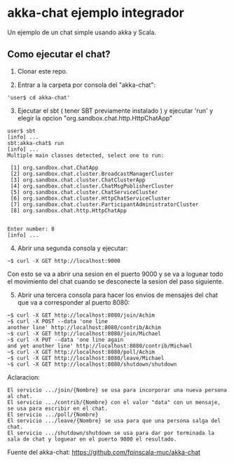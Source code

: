 # akka-chat ejemplo integrador
Un ejemplo de un chat simple usando akka y Scala.

## Como ejecutar el chat?
1) Clonar este repo.

2) Entrar a la carpeta por consola del "akka-chat":
```
'user$ cd akka-chat'
```

3) Ejecutar el sbt ( tener SBT previamente instalado ) y ejecutar 'run' y elegir la opcion "org.sandbox.chat.http.HttpChatApp"
```
user$ sbt
[info] ...
sbt:akka-chat$ run
[info] ...
Multiple main classes detected, select one to run:

 [1] org.sandbox.chat.ChatApp
 [2] org.sandbox.chat.cluster.BroadcastManagerCluster
 [3] org.sandbox.chat.cluster.ChatClusterApp
 [4] org.sandbox.chat.cluster.ChatMsgPublisherCluster
 [5] org.sandbox.chat.cluster.ChatServiceCluster
 [6] org.sandbox.chat.cluster.HttpChatServiceCluster
 [7] org.sandbox.chat.cluster.ParticipantAdministratorCluster
 [8] org.sandbox.chat.http.HttpChatApp


Enter number: 8
[info] ...
```

4) Abrir una segunda consola y ejecutar:
```
~$ curl -X GET http://localhost:9000
```
Con esto se va a abrir una sesion en el puerto 9000 y se va a loguear todo el movimiento del chat cuando se desconecte la sesion del paso siguiente.

5) Abrir una tercera consola para hacer los envios de mensajes del chat que va a corresponder al puerto 8080:
```
~$ curl -X GET http://localhost:8080/join/Achim
~$ curl -X POST --data 'one line
another line' http://localhost:8080/contrib/Achim
~$ curl -X GET http://localhost:8080/join/Michael
~$ curl -X PUT --data 'one line again
and yet another line' http://localhost:8080/contrib/Michael
~$ curl -X GET http://localhost:8080/poll/Achim
~$ curl -X GET http://localhost:8080/leave/Michael
~$ curl -X GET http://localhost:8080/shutdown/shutdown
```
Aclaracion:

    El servicio .../join/{Nombre} se usa para incorporar una nueva persona al chat.
    El servicio .../contrib/{Nombre} con el valor "data" con un mensaje, se usa para escribir en el chat.
    El servicio .../poll/{Nombre}
    El servicio .../leave/{Nombre} se usa para que una persona salga del chat.
    El servicio .../shutdown/shutdown se usa para dar por terminada la sala de chat y loguear en el puerto 9000 el resultado.
    
Fuente del akka-chat: https://github.com/fpinscala-muc/akka-chat